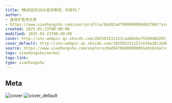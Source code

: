 ```yaml
---
title: ❗焦虑症的10大症状表现，你有吗？
author:
- 身体疗愈师大燕
- https://www.xiaohongshu.com/user/profile/66d92a47000000000d02786f?xsec_token=undefined
created: 2025-03-23T00:00:00
modified: 2025-03-23T00:00:00
cover: http://sns-webpic-qc.xhscdn.com/202503231153/add0ebe75509d8d2051211c2d3aa57f7/1040g2sg317bs6p6p0o605pmp593jcu3ft5ae4lg!nc_n_webp_prv_1
cover_default: http://sns-webpic-qc.xhscdn.com/202503231153/e58a28c1bd69b18e1eda328f02543894/1040g2sg317bs6p6p0o605pmp593jcu3ft5ae4lg!nc_n_webp_mw_1
source: https://www.xiaohongshu.com/explore/66d9476b000000001e01824a?xsec_token=AB8Swq09mh66H6mia9JmFQas-rrqdkp-9jDtfM85kIhoU=
tags: xiaohongshu/normal
tags-link:
type: xiaohongshu
---
```


## Meta

![cover](http://sns-webpic-qc.xhscdn.com/202503231153/add0ebe75509d8d2051211c2d3aa57f7/1040g2sg317bs6p6p0o605pmp593jcu3ft5ae4lg!nc_n_webp_prv_1)
![cover_default](http://sns-webpic-qc.xhscdn.com/202503231153/e58a28c1bd69b18e1eda328f02543894/1040g2sg317bs6p6p0o605pmp593jcu3ft5ae4lg!nc_n_webp_mw_1)
